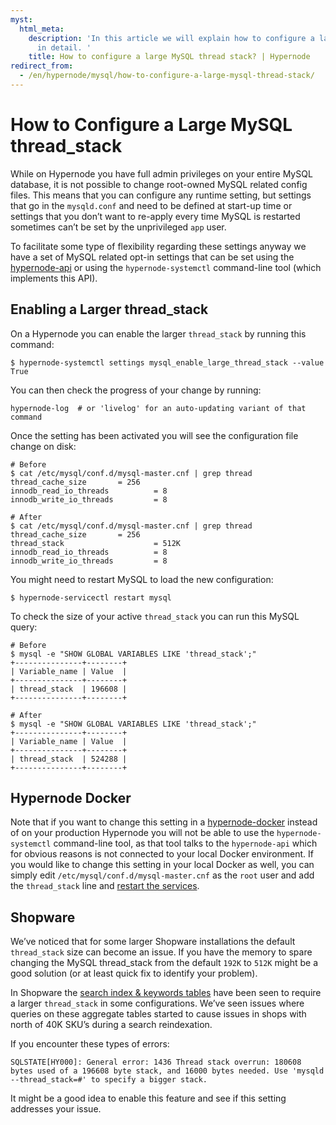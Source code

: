 ```yaml
---
myst:
  html_meta:
    description: 'In this article we will explain how to configure a large MySQL thread_stack
      in detail. '
    title: How to configure a large MySQL thread stack? | Hypernode
redirect_from:
  - /en/hypernode/mysql/how-to-configure-a-large-mysql-thread-stack/
---
```


<!-- source: https://support.hypernode.com/en/hypernode/mysql/how-to-configure-a-large-mysql-thread-stack/ -->

# How to Configure a Large MySQL thread_stack

While on Hypernode you have full admin privileges on your entire MySQL database, it is not possible to change root-owned MySQL related config files. This means that you can configure any runtime setting, but settings that go in the `mysqld.conf` and need to be defined at start-up time or settings that you don’t want to re-apply every time MySQL is restarted sometimes can’t be set by the unprivileged `app` user.

To facilitate some type of flexibility regarding these settings anyway we have a set of MySQL related opt-in settings that can be set using the [hypernode-api](https://community.hypernode.io/#/Documentation/hypernode-api/settings/README) or using the `hypernode-systemctl` command-line tool (which implements this API).

## Enabling a Larger thread_stack

On a Hypernode you can enable the larger `thread_stack` by running this command:

```nginx
$ hypernode-systemctl settings mysql_enable_large_thread_stack --value True
```

You can then check the progress of your change by running:

```nginx
hypernode-log  # or 'livelog' for an auto-updating variant of that command
```

Once the setting has been activated you will see the configuration file change on disk:

```nginx
# Before
$ cat /etc/mysql/conf.d/mysql-master.cnf | grep thread
thread_cache_size       = 256
innodb_read_io_threads          = 8
innodb_write_io_threads         = 8

# After
$ cat /etc/mysql/conf.d/mysql-master.cnf | grep thread
thread_cache_size       = 256
thread_stack                    = 512K
innodb_read_io_threads          = 8
innodb_write_io_threads         = 8
```

You might need to restart MySQL to load the new configuration:

```nginx
$ hypernode-servicectl restart mysql
```

To check the size of your active `thread_stack` you can run this MySQL query:

```nginx
# Before
$ mysql -e "SHOW GLOBAL VARIABLES LIKE 'thread_stack';"
+---------------+--------+
| Variable_name | Value  |
+---------------+--------+
| thread_stack  | 196608 |
+---------------+--------+

# After
$ mysql -e "SHOW GLOBAL VARIABLES LIKE 'thread_stack';"
+---------------+--------+
| Variable_name | Value  |
+---------------+--------+
| thread_stack  | 524288 |
+---------------+--------+
```

## Hypernode Docker

Note that if you want to change this setting in a [hypernode-docker](https://github.com/byteinternet/hypernode-docker) instead of on your production Hypernode you will not be able to use the `hypernode-systemctl` command-line tool, as that tool talks to the `hypernode-api` which for obvious reasons is not connected to your local Docker environment. If you would like to change this setting in your local Docker as well, you can simply edit `/etc/mysql/conf.d/mysql-master.cnf` as the `root` user and add the `thread_stack` line and [restart the services](https://github.com/byteinternet/hypernode-docker#restarting-services).

## Shopware

We’ve noticed that for some larger Shopware installations the default `thread_stack` size can become an issue. If you have the memory to spare changing the MySQL thread_stack from the default `192K` to `512K` might be a good solution (or at least quick fix to identify your problem).

In Shopware the [search index & keywords tables](https://developers.shopware.com/developers-guide/shopware-5-performance-for-devs/) have been seen to require a larger `thread_stack` in some configurations. We’ve seen issues where queries on these aggregate tables started to cause issues in shops with north of 40K SKU’s during a search reindexation.

If you encounter these types of errors:

```nginx
SQLSTATE[HY000]: General error: 1436 Thread stack overrun: 180608 bytes used of a 196608 byte stack, and 16000 bytes needed. Use 'mysqld --thread_stack=#' to specify a bigger stack.
```

It might be a good idea to enable this feature and see if this setting addresses your issue.
